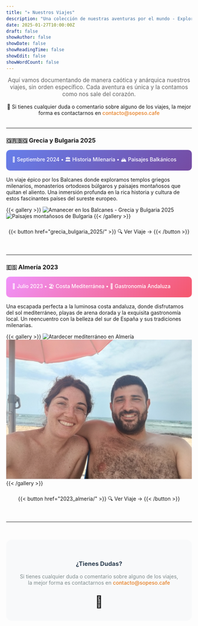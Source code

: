 ```yaml
---
title: "✈️ Nuestros Viajes"
description: "Una colección de nuestras aventuras por el mundo - Explorando destinos únicos y creando recuerdos inolvidables"
date: 2025-01-27T10:00:00Z
draft: false
showAuthor: false
showDate: false
showReadingTime: false
showEdit: false
showWordCount: false
---
```


<div style="text-align: center; margin-bottom: 2rem;">
  <!-- <h2>🌍 Explorando el Mundo, un Viaje a la Vez</h2> -->
  <p style="font-size: 1.1em; color: #666; max-width: 600px; margin: 0 auto;">
    Aquí vamos documentando de manera caótica y anárquica nuestros viajes, sin orden específico.
    Cada aventura es única y la contamos como nos sale del corazón.
  </p>
  <p style="margin-top: 1rem;">
    💌 Si tienes cualquier duda o comentario sobre alguno de los viajes, la mejor forma es contactarnos en 
    <a href="mailto:contacto@sopeso.cafe" style="color: #e67e22; text-decoration: none; font-weight: 500;">contacto@sopeso.cafe</a>
  </p>
</div>

---

<div style="margin-bottom: 3rem;">

### 🇬🇷🇧🇬 **Grecia y Bulgaria 2025** 
<div style="background: linear-gradient(135deg, #667eea 0%, #764ba2 100%); color: white; padding: 1rem; border-radius: 10px; margin: 1rem 0;">
  <p style="margin: 0; font-weight: 500;">📅 Septiembre 2024 • 🏛️ Historia Milenaria • 🏔️ Paisajes Balkánicos</p>
</div>

Un viaje épico por los Balcanes donde exploramos templos griegos milenarios, monasterios ortodoxos búlgaros y paisajes montañosos que quitan el aliento. Una inmersión profunda en la rica historia y cultura de estos fascinantes países del sureste europeo.

{{< gallery >}}
  <img src="grecia_bulgaria_2025/IMG_20240909_073508.jpg" class="grid-w50" alt="Amanecer en los Balcanes - Grecia y Bulgaria 2025" />
  <img src="grecia_bulgaria_2025/IMG_20240910_144129.jpg" class="grid-w50" alt="Paisajes montañosos de Bulgaria" />
{{< /gallery >}}

<div style="text-align: center; margin-top: 1.5rem;">
{{< button href="grecia_bulgaria_2025/" >}}
🔍 Ver Viaje →
{{< /button >}}
</div>

</div>

---

<div style="margin-bottom: 3rem;">

### 🇪🇸 **Almería 2023**
<div style="background: linear-gradient(135deg, #f093fb 0%, #f5576c 100%); color: white; padding: 1rem; border-radius: 10px; margin: 1rem 0;">
  <p style="margin: 0; font-weight: 500;">📅 Julio 2023 • 🏖️ Costa Mediterránea • 🥘 Gastronomía Andaluza</p>
</div>

Una escapada perfecta a la luminosa costa andaluza, donde disfrutamos del sol mediterráneo, playas de arena dorada y la exquisita gastronomía local. Un reencuentro con la belleza del sur de España y sus tradiciones milenarias.

{{< gallery >}}
  <img src="2023_almeria/IMG20230712203846.jpg" class="grid-w50" alt="Atardecer mediterráneo en Almería" />
  <img src="2023_almeria/IMG20230714132018.jpg" class="grid-w50" alt="Paisajes costeros de Andalucía" />
{{< /gallery >}}

<div style="text-align: center; margin-top: 1.5rem;">
{{< button href="2023_almeria/" >}}
🔍 Ver Viaje →
{{< /button >}}
</div>

</div>

---

<div style="text-align: center; padding: 2rem; background: #f8f9fa; border-radius: 15px; margin-top: 3rem;">
  <h3 style="color: #2c3e50; margin-bottom: 1rem;"> ¿Tienes Dudas?</h3>
  <p style="color: #7f8c8d; margin-bottom: 1.5rem;">
        Si tienes cualquier duda o comentario sobre alguno de los viajes, la mejor forma es contactarnos en <a href="mailto:contacto@sopeso.cafe" style="color: #e67e22; text-decoration: none; font-weight: 500;">contacto@sopeso.cafe</a>
  </p>
  <p style="font-size: 2rem; margin: 0;">💌</p>
</div>


